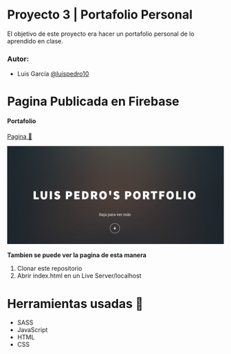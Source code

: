 # Proyecto 3 | Portafolio Personal

El objetivo de este proyecto era hacer un portafolio personal de lo aprendido en clase.

### Autor:
- Luis García [@luispedro10](https://github.com/luispedro10)

# Pagina Publicada en Firebase
#### Portafolio
[Pagina :link:](https://portafolio-d9260.firebaseapp.com/index2.html)

![Pagina: ](porta.PNG)


**Tambien se puede ver la pagina de esta manera**

1. Clonar este repositorio 
2. Abrir index.html en un Live Server/localhost



# Herramientas usadas :wrench:
* SASS
* JavaScript
* HTML
* CSS





